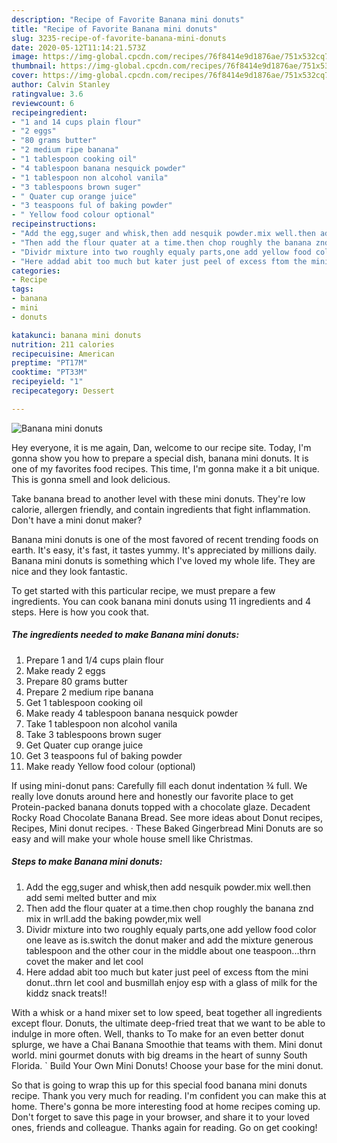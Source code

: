 ```yaml
---
description: "Recipe of Favorite Banana mini donuts"
title: "Recipe of Favorite Banana mini donuts"
slug: 3235-recipe-of-favorite-banana-mini-donuts
date: 2020-05-12T11:14:21.573Z
image: https://img-global.cpcdn.com/recipes/76f8414e9d1876ae/751x532cq70/banana-mini-donuts-recipe-main-photo.jpg
thumbnail: https://img-global.cpcdn.com/recipes/76f8414e9d1876ae/751x532cq70/banana-mini-donuts-recipe-main-photo.jpg
cover: https://img-global.cpcdn.com/recipes/76f8414e9d1876ae/751x532cq70/banana-mini-donuts-recipe-main-photo.jpg
author: Calvin Stanley
ratingvalue: 3.6
reviewcount: 6
recipeingredient:
- "1 and 14 cups plain flour"
- "2 eggs"
- "80 grams butter"
- "2 medium ripe banana"
- "1 tablespoon cooking oil"
- "4 tablespoon banana nesquick powder"
- "1 tablespoon non alcohol vanila"
- "3 tablespoons brown suger"
- " Quater cup orange juice"
- "3 teaspoons ful of baking powder"
- " Yellow food colour optional"
recipeinstructions:
- "Add the egg,suger and whisk,then add nesquik powder.mix well.then add semi melted butter and mix"
- "Then add the flour quater at a time.then chop roughly the banana znd mix in wrll.add the baking powder,mix well"
- "Dividr mixture into two roughly equaly parts,one add yellow food color one leave as is.switch the donut maker and add the mixture generous tablespoon and the other cour in the middle about one teaspoon...thrn covet the maker and let cool"
- "Here addad abit too much but kater just peel of excess ftom the mini donut..thrn let cool and busmillah enjoy esp with a glass of milk for the kiddz snack treats!!"
categories:
- Recipe
tags:
- banana
- mini
- donuts

katakunci: banana mini donuts 
nutrition: 211 calories
recipecuisine: American
preptime: "PT17M"
cooktime: "PT33M"
recipeyield: "1"
recipecategory: Dessert

---
```



![Banana mini donuts](https://img-global.cpcdn.com/recipes/76f8414e9d1876ae/751x532cq70/banana-mini-donuts-recipe-main-photo.jpg)

Hey everyone, it is me again, Dan, welcome to our recipe site. Today, I'm gonna show you how to prepare a special dish, banana mini donuts. It is one of my favorites food recipes. This time, I'm gonna make it a bit unique. This is gonna smell and look delicious.

Take banana bread to another level with these mini donuts. They&#39;re low calorie, allergen friendly, and contain ingredients that fight inflammation. Don&#39;t have a mini donut maker?

Banana mini donuts is one of the most favored of recent trending foods on earth. It's easy, it's fast, it tastes yummy. It's appreciated by millions daily. Banana mini donuts is something which I've loved my whole life. They are nice and they look fantastic.


To get started with this particular recipe, we must prepare a few ingredients. You can cook banana mini donuts using 11 ingredients and 4 steps. Here is how you cook that.

<!--inarticleads1-->

##### The ingredients needed to make Banana mini donuts:

1. Prepare 1 and 1/4 cups plain flour
1. Make ready 2 eggs
1. Prepare 80 grams butter
1. Prepare 2 medium ripe banana
1. Get 1 tablespoon cooking oil
1. Make ready 4 tablespoon banana nesquick powder
1. Take 1 tablespoon non alcohol vanila
1. Take 3 tablespoons brown suger
1. Get  Quater cup orange juice
1. Get 3 teaspoons ful of baking powder
1. Make ready  Yellow food colour (optional)


If using mini-donut pans: Carefully fill each donut indentation ¾ full. We really love donuts around here and honestly our favorite place to get Protein-packed banana donuts topped with a chocolate glaze. Decadent Rocky Road Chocolate Banana Bread. See more ideas about Donut recipes, Recipes, Mini donut recipes. · These Baked Gingerbread Mini Donuts are so easy and will make your whole house smell like Christmas. 

<!--inarticleads2-->

##### Steps to make Banana mini donuts:

1. Add the egg,suger and whisk,then add nesquik powder.mix well.then add semi melted butter and mix
1. Then add the flour quater at a time.then chop roughly the banana znd mix in wrll.add the baking powder,mix well
1. Dividr mixture into two roughly equaly parts,one add yellow food color one leave as is.switch the donut maker and add the mixture generous tablespoon and the other cour in the middle about one teaspoon...thrn covet the maker and let cool
1. Here addad abit too much but kater just peel of excess ftom the mini donut..thrn let cool and busmillah enjoy esp with a glass of milk for the kiddz snack treats!!


With a whisk or a hand mixer set to low speed, beat together all ingredients except flour. Donuts, the ultimate deep-fried treat that we want to be able to indulge in more often. Well, thanks to To make for an even better donut splurge, we have a Chai Banana Smoothie that teams with them. Mini donut world. mini gourmet donuts with big dreams in the heart of sunny South Florida. ` Build Your Own Mini Donuts! Choose your base for the mini donut. 

So that is going to wrap this up for this special food banana mini donuts recipe. Thank you very much for reading. I'm confident you can make this at home. There's gonna be more interesting food at home recipes coming up. Don't forget to save this page in your browser, and share it to your loved ones, friends and colleague. Thanks again for reading. Go on get cooking!
